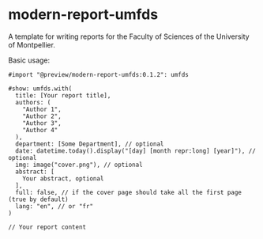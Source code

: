 # modern-report-umfds

A template for writing reports for the Faculty of Sciences of the University of Montpellier.

Basic usage:

```typst
#import "@preview/modern-report-umfds:0.1.2": umfds

#show: umfds.with(
  title: [Your report title],
  authors: (
    "Author 1",
    "Author 2",
    "Author 3",
    "Author 4"
  ),
  department: [Some Department], // optional
  date: datetime.today().display("[day] [month repr:long] [year]"), // optional
  img: image("cover.png"), // optional
  abstract: [
    Your abstract, optional
  ],
  full: false, // if the cover page should take all the first page (true by default)
  lang: "en", // or "fr"
)

// Your report content
```
